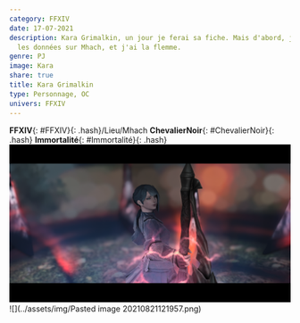 ```yaml
---
category: FFXIV
date: 17-07-2021
description: Kara Grimalkin, un jour je ferai sa fiche. Mais d'abord, je dois compiler
  les données sur Mhach, et j'ai la flemme.
genre: PJ
image: Kara
share: true
title: Kara Grimalkin
type: Personnage, OC
univers: FFXIV
---
```


**FFXIV**{: #FFXIV}{: .hash}/Lieu/Mhach **ChevalierNoir**{: #ChevalierNoir}{: .hash} **Immortalité**{: #Immortalité}{: .hash}  
![](../assets/img/Kara.png)  
![](../assets/img/Pasted image 20210821121957.png)